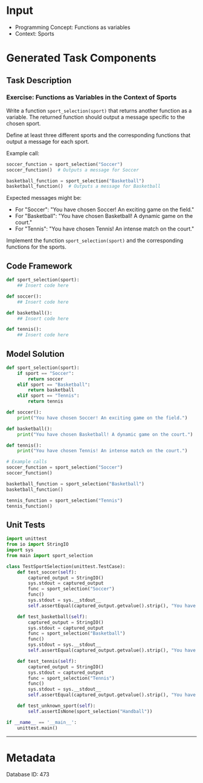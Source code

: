# Input
- Programming Concept: Functions as variables
- Context: Sports

# Generated Task Components
## Task Description
### Exercise: Functions as Variables in the Context of Sports

Write a function `sport_selection(sport)` that returns another function as a variable. The returned function should output a message specific to the chosen sport.

Define at least three different sports and the corresponding functions that output a message for each sport.

Example call:
```python
soccer_function = sport_selection("Soccer")
soccer_function()  # Outputs a message for Soccer

basketball_function = sport_selection("Basketball")
basketball_function()  # Outputs a message for Basketball
```

Expected messages might be:
- For "Soccer": "You have chosen Soccer! An exciting game on the field."
- For "Basketball": "You have chosen Basketball! A dynamic game on the court."
- For "Tennis": "You have chosen Tennis! An intense match on the court."

Implement the function `sport_selection(sport)` and the corresponding functions for the sports.

## Code Framework
```python
def sport_selection(sport):
    ## Insert code here

def soccer():
    ## Insert code here

def basketball():
    ## Insert code here

def tennis():
    ## Insert code here

```

## Model Solution
```python
def sport_selection(sport):
    if sport == "Soccer":
        return soccer
    elif sport == "Basketball":
        return basketball
    elif sport == "Tennis":
        return tennis

def soccer():
    print("You have chosen Soccer! An exciting game on the field.")

def basketball():
    print("You have chosen Basketball! A dynamic game on the court.")

def tennis():
    print("You have chosen Tennis! An intense match on the court.")

# Example calls
soccer_function = sport_selection("Soccer")
soccer_function()

basketball_function = sport_selection("Basketball")
basketball_function()

tennis_function = sport_selection("Tennis")
tennis_function()

```

## Unit Tests
```python
import unittest
from io import StringIO
import sys
from main import sport_selection

class TestSportSelection(unittest.TestCase):
    def test_soccer(self):
        captured_output = StringIO()
        sys.stdout = captured_output
        func = sport_selection("Soccer")
        func()
        sys.stdout = sys.__stdout__
        self.assertEqual(captured_output.getvalue().strip(), "You have chosen Soccer! An exciting game on the field.")

    def test_basketball(self):
        captured_output = StringIO()
        sys.stdout = captured_output
        func = sport_selection("Basketball")
        func()
        sys.stdout = sys.__stdout__
        self.assertEqual(captured_output.getvalue().strip(), "You have chosen Basketball! A dynamic game on the court.")

    def test_tennis(self):
        captured_output = StringIO()
        sys.stdout = captured_output
        func = sport_selection("Tennis")
        func()
        sys.stdout = sys.__stdout__
        self.assertEqual(captured_output.getvalue().strip(), "You have chosen Tennis! An intense match on the court.")

    def test_unknown_sport(self):
        self.assertIsNone(sport_selection("Handball"))

if __name__ == '__main__':
    unittest.main()

```
___
# Metadata
Database ID: 473
